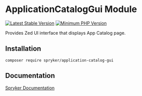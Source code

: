 # ApplicationCatalogGui Module
[![Latest Stable Version](https://poser.pugx.org/spryker/application-catalog-gui/v/stable.svg)](https://packagist.org/packages/spryker/application-catalog-gui)
[![Minimum PHP Version](https://img.shields.io/badge/php-%3E%3D%207.4-8892BF.svg)](https://php.net/)

Provides Zed UI interface that displays App Catalog page.

## Installation

```
composer require spryker/application-catalog-gui
```

## Documentation

[Spryker Documentation](https://academy.spryker.com/developing_with_spryker/module_guide/modules.html)
